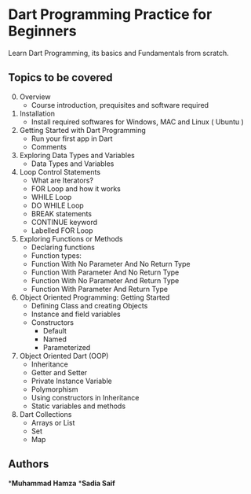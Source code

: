 # Dart Programming Practice for Beginners 
Learn Dart Programming, its basics and Fundamentals from scratch.

## Topics to be covered
0. Overview
    - Course introduction, prequisites and software required
1. Installation
    - Install required softwares for Windows, MAC and Linux ( Ubuntu )
2. Getting Started with Dart Programming
    - Run your first app in Dart
    - Comments
3. Exploring Data Types and Variables 
    - Data Types and Variables 
4. Loop Control Statements 
    - What are Iterators?
    - FOR Loop and how it works
    - WHILE Loop
    - DO WHILE Loop 
    - BREAK statements 
    - CONTINUE keyword 
    - Labelled FOR Loop 
5. Exploring Functions or Methods 
    - Declaring functions 
    - Function types:
    - Function With No Parameter And No Return Type 
    - Function With Parameter And No Return Type 
    - Function With No Parameter And Return Type 
    - Function With Parameter And Return Type
6. Object Oriented Programming: Getting Started 
    - Defining Class and creating Objects
    - Instance and field variables 
    - Constructors
      - Default
      - Named
      - Parameterized 
7. Object Oriented Dart (OOP)
    - Inheritance
    - Getter and Setter
    - Private Instance Variable 
    - Polymorphism 
    - Using constructors in Inheritance
    - Static variables and methods 
8. Dart Collections 
    - Arrays or List
    - Set  
    - Map 

## Authors

***Muhammad Hamza** 
***Sadia Saif** 
